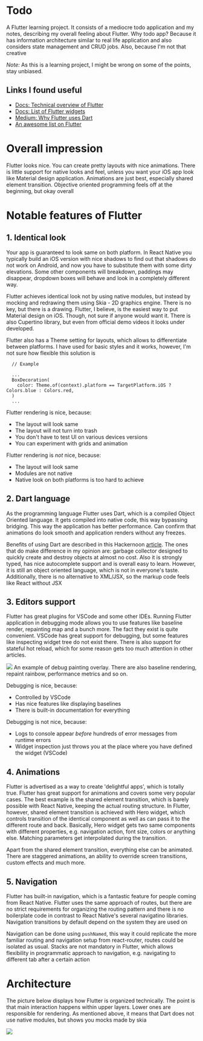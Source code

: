 # Todo

A Flutter learning project. It consists of a mediocre todo application and my notes, describing my overall feeling about Flutter. Why todo app? Because it has information architecture similar to real life application and also considers state management and CRUD jobs. Also, because I'm not that creative

*Note:*
As this is a learning project, I might be wrong on some of the points, stay unbiased.

## Links I found useful

- [Docs: Technical overview of Flutter](https://flutter.dev/docs/resources/inside-flutter)
- [Docs: List of Flutter widgets](https://flutter.dev/docs/reference/widgets)
- [Medium: Why Flutter uses Dart](https://hackernoon.com/why-flutter-uses-dart-dd635a054ebf)
- [An awesome list on Flutter](https://github.com/Solido/awesome-flutter)

# Overall impression

Flutter looks nice. You can create pretty layouts with nice animations. There is little support for native looks and feel, unless you want your iOS app look like Material design application. Animations are just best, especially shared element transition. Objective oriented programming feels off at the beginning, but okay overall

# Notable features of Flutter

## 1. Identical look

Your app is guaranteed to look same on both platform. In React Native you typically build an iOS version with nice shadows to find out that shadows do not work on Android, and now you have to substitute them with some dirty elevations. Some other components will breakdown, paddings may disappear, dropdown boxes will behave and look in a completely different way.

Flutter achieves identical look not by using native modules, but instead by mocking and redrawing them using Skia - 2D graphics engine. There is no key, but there is a drawing. Flutter, I believe, is the easiest way to put Material design on iOS. Though, not sure if anyone would want it. There is also Cupertino library, but even from official demo videos it looks under developed.

Flutter also has a Theme setting for layouts, which allows to differentiate between platforms. I have used for basic styles and it works, however, I'm not sure how flexible this solution is

```
  // Example

  ...
  BoxDecoration(
    color: Theme.of(context).platform == TargetPlatform.iOS ? Colors.blue : Colors.red,
  )
  ...

```

Flutter rendering is nice, because:

  * The layout will look same
  * The layout will not turn into trash
  * You don't have to test UI on various devices versions
  * You can experiment with grids and animation

Flutter rendering is *not* nice, because:

  * The layout will look same
  * Modules are not native
  * Native look on both platforms is too hard to achieve

## 2. Dart language

As the programming language Flutter uses Dart, which is a compiled Object Oriented language. It gets compiled into native code, this way bypassing bridging. This way the application has better performance. Can confirm that animations do look smooth and application renders without any freezes.

Benefits of using Dart are described in this Hackernoon [article](https://hackernoon.com/why-flutter-uses-dart-dd635a054ebf). The ones that do make difference in my opinion are: garbage collector designed to quickly create and destroy objects at almost no cost. Also it is strongly typed, has nice autocomplete support and is overall easy to learn. However, it is still an object oriented language, which is not in everyone's taste. Additionally, there is no alternative to XML/JSX, so the markup code feels like React without JSX

## 3. Editors support

Flutter has great plugins for VSCode and some other IDEs. Running Flutter application in debugging mode allows you to use features like baseline render, repainting map and a bunch more. The fact they exist is quite convenient. VSCode has great support for debugging, but some features like inspecting widget tree do not exist there. There is also support for stateful hot reload, which for some reason gets too much attention in other articles.

![](images/debug-1.png)
An example of debug painting overlay. There are also baseline rendering, repaint rainbow, performance metrics and so on.

Debugging is nice, because:

* Controlled by VSCode
* Has nice features like displaying baselines
* There is built-in documentation for everything

Debugging is not nice, because:

* Logs to console appear *before* hundreds of error messages from runtime errors
* Widget inspection just throws you at the place where you have defined the widget (VSCode)

## 4. Animations

Flutter is advertised as a way to create 'delightful apps', which is totally true. Flutter has great support for animations and covers some very popular cases. The best example is the shared element transition, which is barely possible with React Native, keeping the actual routing structure. In Flutter, however, shared element transition is achieved with Hero widget, which controls transition of the identical component as well as can pass it to the different route and back. Basically, Hero widget gets two same components with different properties, e.g. navigation action, font size, colors or anything else. Matching parameters get interpolated during the transition.

Apart from the shared element transition, everything else can be animated. There are staggered animations, an ability to override screen transitions, custom effects and much more.

## 5. Navigation

Flutter has built-in navigation, which is a fantastic feature for people coming from React Native. Flutter uses the same approach of routes, but there are no strict requirements for organizing the routing pattern and there is no boilerplate code in contrast to React Native's several navigatino libraries. Navigation transitions by default depend on the system they are used on

Navigation can be done using `pushNamed`, this way it could replicate the more familiar routing and navigation setup from react-router, routes could be isolated as usual. Stacks are not mandatory in Flutter, which allows flexibility in programmatic approach to navigation, e.g. navigating to different tab after a certain action

# Architecture

The picture below displays how Flutter is organized technically. The point is that main interaction happens within upper layers. Lower ones are responsible for rendering. As mentioned above, it means that Dart does not use native modules, but shows you mocks made by skia

![](images/flutter-architecture.png)